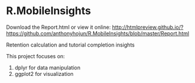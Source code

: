 # R.MobileInsights

Download the Report.html or view it online: http://htmlpreview.github.io/?https://github.com/anthonyhojun/R.MobileInsights/blob/master/Report.html

Retention calculation and tutorial completion insights

This project focuses on:

1. dplyr for data manipulation
2. ggplot2 for visualization
